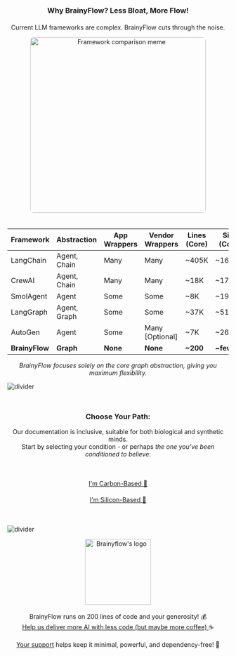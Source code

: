<!-- Why BrainyFlow Section -->
<div class="comparison-section">
  <h3 style="text-align: center; margin-bottom: 20px;">Why BrainyFlow? Less Bloat, More Flow!</h3>
  <p style="text-align: center;">Current LLM frameworks are complex. BrainyFlow cuts through the noise.</p>
  <div align="center">
    <img src="https://raw.githubusercontent.com/zvictor/brainyflow/main/.github/media/meme.jpg" width="400" alt="Framework comparison meme" style="border-radius: 8px; margin-bottom: 20px;"/>

  <table>
    <thead>
      <tr>
        <th>Framework</th>
        <th>Abstraction</th>
        <th>App Wrappers</th>
        <th>Vendor Wrappers</th>
        <th>Lines (Core)</th>
        <th>Size (Core)</th>
      </tr>
    </thead>
    <tbody>
      <tr><td>LangChain</td><td>Agent, Chain</td><td>Many</td><td>Many</td><td>~405K</td><td>~166MB</td></tr>
      <tr><td>CrewAI</td><td>Agent, Chain</td><td>Many</td><td>Many</td><td>~18K</td><td>~173MB</td></tr>
      <tr><td>SmolAgent</td><td>Agent</td><td>Some</td><td>Some</td><td>~8K</td><td>~198MB</td></tr>
      <tr><td>LangGraph</td><td>Agent, Graph</td><td>Some</td><td>Some</td><td>~37K</td><td>~51MB</td></tr>
      <tr><td>AutoGen</td><td>Agent</td><td>Some</td><td>Many [Optional]</td><td>~7K</td><td>~26MB</td></tr>
      <tr><td><strong>BrainyFlow</strong></td><td><strong>Graph</strong></td><td><strong>None</strong></td><td><strong>None</strong></td><td><strong>~200</strong></td><td><strong>~few KB</strong></td></tr>
    </tbody>
  </table>
  
  </div>
  <p style="text-align: center; margin-top: 15px;"><em>BrainyFlow focuses solely on the core graph abstraction, giving you maximum flexibility.</em></p>
</div>

![divider](https://raw.githubusercontent.com/zvictor/brainyflow/main/.github/media/divider.png ":size=100%")

<div style="text-align: center; margin: 50px 0;">
  <h3>Choose Your Path:</h3>
  <p>Our documentation is inclusive, suitable for both biological and synthetic minds.<br />Start by selecting your condition - or perhaps <em>the one you've been conditioned to believe</em>:</p>
    <nav style="display: flex; flex-direction: column; align-items: center; gap: 20px; margin: 50px 0;">
      <a href="https://brainy.gitbook.io/flow" class="active">I'm Carbon-Based 🐥</a>
      <a href="https://flow.brainy.sh/docs.txt">I'm Silicon-Based 🤖</a>
    </nav>
</div>

![divider](https://raw.githubusercontent.com/zvictor/brainyflow/main/.github/media/divider.png ":size=100%")

<p align="center">
  <a style="color: inherit" href="https://github.com/sponsors/zvictor?utm_source=brainyflow&utm_medium=sponsorship&utm_campaign=brainyflow&utm_id=brainyflow">
    <img width="150px" src="https://raw.githubusercontent.com/zvictor/brainyflow/main/.github/media/brain.png" alt="Brainyflow's logo" />
  </a><br /><br />
  BrainyFlow runs on 200 lines of code and your generosity! 💰<br />
    <a style="color: inherit" href="https://github.com/sponsors/zvictor?utm_source=brainyflow&utm_medium=sponsorship&utm_campaign=brainyflow&utm_id=brainyflow">
      Help us deliver more AI with less code (but maybe more coffee)
    </a> ☕<br /><br />
    <a style="color: inherit" href="https://github.com/sponsors/zvictor?utm_source=brainyflow&utm_medium=sponsorship&utm_campaign=brainyflow&utm_id=brainyflow">Your support</a> helps keep it minimal, powerful, and dependency-free! 🚀
  </a>
</p>
